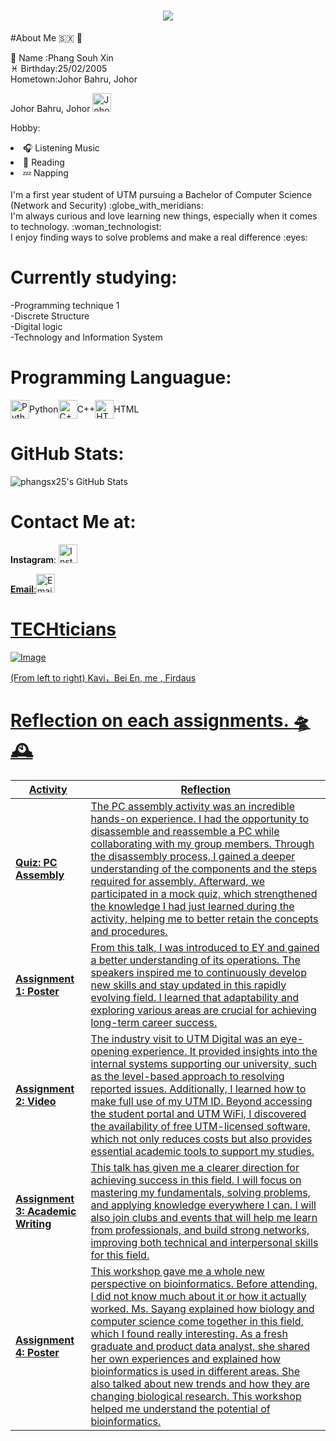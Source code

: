 <h1 align="center">
  <img src="https://readme-typing-svg.herokuapp.com?font=Cormorant+Garamond&size=30&pause=1000&color=D8B7DD&center=true&vCenter=true&width=500&lines=Welcome+to+my+e-Portfolio" />
</h1>



#About Me  :sint_maarten: :thought_balloon:





:seal: Name  :Phang Souh Xin <br>
:pisces: Birthday:25/02/2005 <br>
Hometown:Johor Bahru, Johor<br><p>Johor Bahru, Johor <img src="https://upload.wikimedia.org/wikipedia/commons/thumb/1/1c/Flag_of_Johor.svg/1200px-Flag_of_Johor.svg.png" alt="Johor Flag" width="30"></p>
Hobby: 
<li>🎧 Listening Music</li>
       <li>📕 Reading</li>
       <li>💤 Napping</li>
       </ul> <br>
I'm a first year student of UTM pursuing a Bachelor of Computer Science (Network and Security)  :globe_with_meridians:   <br>
I'm always curious and love learning new things, especially when it comes to technology. :woman_technologist: <br> 
I enjoy finding ways to solve problems and make a real difference :eyes: <br>



# Currently studying:
-Programming technique 1<br>
-Discrete Structure<br>
-Digital logic<br>
-Technology and Information System<br>

# Programming Languague:

<div style="display: flex; align-items: center;">
  <img src="https://cdn.jsdelivr.net/gh/devicons/devicon/icons/python/python-original.svg" alt="Python" width="30" height="30" /> Python
  <img src="https://cdn.jsdelivr.net/gh/devicons/devicon/icons/cplusplus/cplusplus-original.svg" alt="C++" width="30" height="30" /> C++
  <img src="https://cdn.jsdelivr.net/gh/devicons/devicon/icons/html5/html5-original.svg" alt="HTML" width="30" height="30" /> HTML
</div>





# GitHub Stats:
![phangsx25's GitHub Stats](https://github-readme-stats.vercel.app/api?username=phangsx25&show_icons=true&hide_title=true)

# Contact Me at:
**Instagram**:
<a href="https://www.instagram.com/carina_phangsx" target="_blank">
  <img src="https://upload.wikimedia.org/wikipedia/commons/a/a5/Instagram_icon.png" alt="Instagram" width="30" height="30"/><div>
**Email**:<a href="mailto:carinaphang0225@gmail.com" target="_blank"><img src="https://img.icons8.com/color/48/000000/gmail-new.png" alt="Email" width="30"/>



# TECHticians
![Image](https://github.com/user-attachments/assets/19f52bc8-cb0c-4e11-81ae-802cf718ac9c)

(From left to right) Kavi，Bei En, me , Firdaus



# Reflection on each assignments. :flying_saucer: :mantelpiece_clock:


| **Activity**                    | **Reflection**                                                                                                                                                                                                                                                                                                                                                     |
|----------------------------------|-------------------------------------------------------------------------------------------------------------------------------------------------------------------------------------------------------------------------------------------------------------------------------------------------------------------------------------------------------------------|
| **Quiz: PC Assembly**           | The PC assembly activity was an incredible hands-on experience. I had the opportunity to disassemble and reassemble a PC while collaborating with my group members. Through the disassembly process, I gained a deeper understanding of the components and the steps required for assembly. Afterward, we participated in a mock quiz, which strengthened the knowledge I had just learned during the activity, helping me to better retain the concepts and procedures.  |
| **Assignment 1: Poster**        | From this talk, I was introduced to EY and gained a better understanding of its operations. The speakers inspired me to continuously develop new skills and stay updated in this rapidly evolving field. I learned that adaptability and exploring various areas are crucial for achieving long-term career success.                                           |
| **Assignment 2: Video**        | The industry visit to UTM Digital was an eye-opening experience. It provided insights into the internal systems supporting our university, such as the level-based approach to resolving reported issues. Additionally, I learned how to make full use of my UTM ID. Beyond accessing the student portal and UTM WiFi, I discovered the availability of free UTM-licensed software, which not only reduces costs but also provides essential academic tools to support my studies. |
| **Assignment 3: Academic Writing** | This talk has given me a clearer direction for achieving success in this field. I will focus on mastering my fundamentals, solving problems, and applying knowledge everywhere I can. I will also join clubs and events that will help me learn from professionals, and build strong networks, improving both technical and interpersonal skills for this field. |
| **Assignment 4: Poster**       | This workshop gave me a whole new perspective on bioinformatics. Before attending, I did not know much about it or how it actually worked. Ms. Sayang explained how biology and computer science come together in this field, which I found really interesting. As a fresh graduate and product data analyst, she shared her own experiences and explained how bioinformatics is used in different areas. She also talked about new trends and how they are changing biological research. This workshop helped me understand the potential of bioinformatics. |

